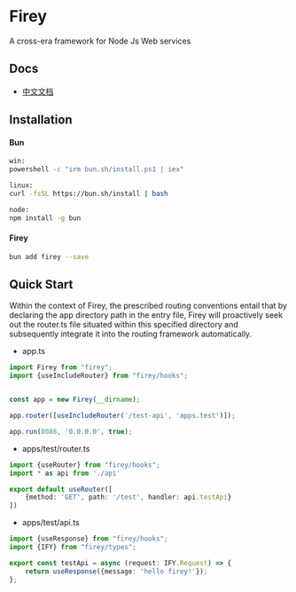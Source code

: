 # Firey

A cross-era framework for Node Js Web services

## Docs

- [中文文档](http://ziyilike.com:10200)

## Installation

#### Bun

```bash
win:
powershell -c "irm bun.sh/install.ps1 | iex"

linux:
curl -fsSL https://bun.sh/install | bash

node:
npm install -g bun
```

#### Firey

```bash
bun add firey --save
```

## Quick Start

Within the context of Firey, the prescribed routing conventions entail that by declaring the app directory path in the
entry file, Firey will proactively seek out the router.ts file situated within this specified directory and
subsequently integrate it into the routing framework automatically.

- app.ts

```ts
import Firey from "firey";
import {useIncludeRouter} from "firey/hooks";


const app = new Firey(__dirname);

app.router([useIncludeRouter('/test-api', 'apps.test')]);

app.run(8088, '0.0.0.0', true);
```

- apps/test/router.ts

```ts
import {useRouter} from "firey/hooks";
import * as api from './api'

export default useRouter([
    {method: 'GET', path: '/test', handler: api.testApi}
])
```

- apps/test/api.ts

```ts
import {useResponse} from "firey/hooks";
import {IFY} from "firey/types";

export const testApi = async (request: IFY.Request) => {
    return useResponse({message: 'hello firey!'});
};
```
